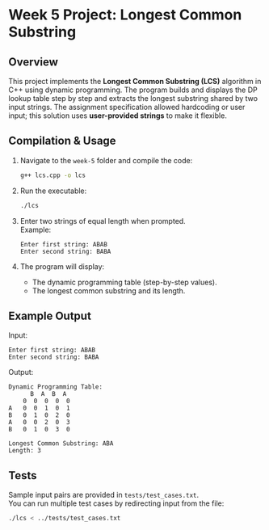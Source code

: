 # Week 5 Project: Longest Common Substring

## Overview
This project implements the **Longest Common Substring (LCS)** algorithm in C++ using dynamic programming. 
The program builds and displays the DP lookup table step by step and extracts the longest substring shared by two input strings. 
The assignment specification allowed hardcoding or user input; this solution uses **user-provided strings** to make it flexible.

## Compilation & Usage
1. Navigate to the `week-5` folder and compile the code:
   ```bash
   g++ lcs.cpp -o lcs
   ```

2. Run the executable:
   ```bash
   ./lcs
   ```

3. Enter two strings of equal length when prompted.  
   Example:
   ```text
   Enter first string: ABAB
   Enter second string: BABA
   ```

4. The program will display:
   - The dynamic programming table (step-by-step values).  
   - The longest common substring and its length.

## Example Output
Input:
```
Enter first string: ABAB
Enter second string: BABA
```
Output:
```
Dynamic Programming Table:
      B  A  B  A
    0  0  0  0  0
A   0  0  1  0  1
B   0  1  0  2  0
A   0  0  2  0  3
B   0  1  0  3  0

Longest Common Substring: ABA
Length: 3
```

## Tests
Sample input pairs are provided in `tests/test_cases.txt`.  
You can run multiple test cases by redirecting input from the file:
```bash
./lcs < ../tests/test_cases.txt
```

